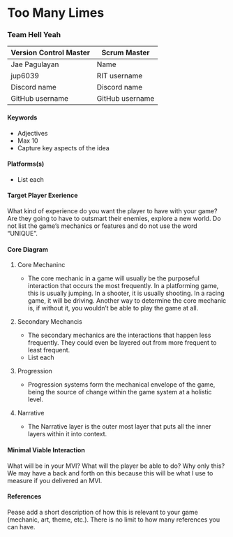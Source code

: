 # Too Many Limes

### Team Hell Yeah

| Version Control Master | Scrum Master    |
| ---------------------- | --------------- |
| Jae Pagulayan          | Name            |
| jup6039                | RIT username    |
| Discord name           | Discord name    |
| GitHub username        | GitHub username |

#### Keywords

-   Adjectives
-   Max 10
-   Capture key aspects of the idea

#### Platforms(s)

-   List each

#### Target Player Exerience

What kind of experience do you want the player to have with your game? Are they going to have to outsmart their enemies, explore a new world. Do not list the game’s mechanics or features and do not use the word “UNIQUE”.

#### Core Diagram

1.  Core Mechaninc

    -   The core mechanic in a game will usually be the purposeful interaction that occurs the most frequently. In a platforming game, this is usually jumping. In a shooter, it is usually shooting. In a racing game, it will be driving. Another way to determine the core mechanic is, if without it, you wouldn’t be able to play the game at all.

2.  Secondary Mechancis

    -   The secondary mechanics are the interactions that happen less frequently. They could even be layered out from more frequent to least frequent.
    -   List each


3.  Progression

    -   Progression systems form the mechanical envelope of the game, being the source of change within the game system at a holistic level.

4.  Narrative

    -   The Narrative layer is the outer most layer that puts all the inner layers within it into context.

#### Minimal Viable Interaction

What will be in your MVI? What will the player be able to do? Why only this? We may have a back and forth on this because this will be what I use to measure if you delivered an MVI.

#### References

Pease add a short description of how this is relevant to your game (mechanic, art, theme, etc.). There is no limit to how many references you can have.
